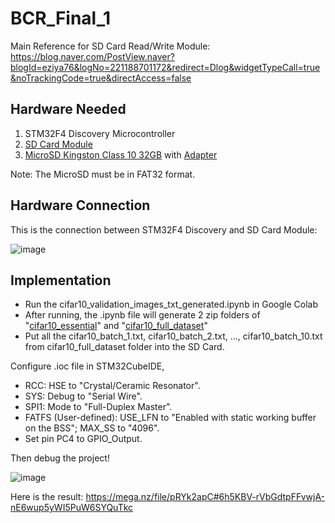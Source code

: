 # BCR_Final_1

Main Reference for SD Card Read/Write Module: https://blog.naver.com/PostView.naver?blogId=eziya76&logNo=221188701172&redirect=Dlog&widgetTypeCall=true&noTrackingCode=true&directAccess=false

## Hardware Needed

1. STM32F4 Discovery Microcontroller
2. [SD Card Module](https://linhkienchatluong.vn/module-doc-the-nho/module-doc-the-sd-card_sp497_ct206.aspx)
3. [MicroSD Kingston Class 10 32GB](https://cellphones.com.vn/the-nho-microsd-kingston-class-10-non-adapter-32gb.html) with [Adapter](https://tuanphong.vn/adapter-the-nho/adapter-microsd-to-sd)

Note: The MicroSD must be in FAT32 format.

## Hardware Connection

This is the connection between STM32F4 Discovery and SD Card Module:

![image](https://github.com/user-attachments/assets/13ddb860-82f9-4bf1-b9bd-370524c03294)

## Implementation

- Run the cifar10_validation_images_txt_generated.ipynb in Google Colab
- After running, the .ipynb file will generate 2 zip folders of "[cifar10_essential](https://mega.nz/folder/dJxCEIha#ggBgeCuhP4gDa195bdPYaw/folder/QMBiQZjY)" and "[cifar10_full_dataset](https://mega.nz/folder/dJxCEIha#ggBgeCuhP4gDa195bdPYaw/folder/gAAg1ZjS)"
- Put all the cifar10_batch_1.txt, cifar10_batch_2.txt, ..., cifar10_batch_10.txt from cifar10_full_dataset folder into the SD Card. 

Configure .ioc file in STM32CubeIDE,
- RCC: HSE to "Crystal/Ceramic Resonator".
- SYS: Debug to "Serial Wire".
- SPI1: Mode to "Full-Duplex Master".
- FATFS (User-defined): USE_LFN to "Enabled with static working buffer on the BSS"; MAX_SS to "4096".
- Set pin PC4 to GPIO_Output.

Then debug the project!

![image](https://github.com/user-attachments/assets/4a0ac299-c88d-4fde-b94f-96ad51a8e86b)

Here is the result: https://mega.nz/file/pRYk2apC#6h5KBV-rVbGdtpFFvwjA-nE6wup5yWI5PuW6SYQuTkc
